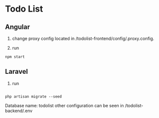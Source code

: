 # Todo List

## Angular

1. change proxy config located in /todolist-frontend/config/.proxy.config.

2. run

```
npm start

```

## Laravel

1. run

```

php artisan migrate --seed

```

Database name: todolist
other configuration can be seen in /todolist-backend/.env

```

```
